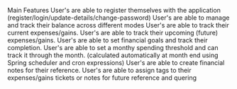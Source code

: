 Main Features
User's are able to register themselves with the application (register/login/update-details/change-password)
User's are able to manage and track their balance across different modes
User's are able to track their current expenses/gains.
User's are able to track their upcoming (future) expenses/gains.
User's are able to set financial goals and track their completion.
User's are able to set a monthy spending threshold and can track it through the month. (calculated automatically at month end using Spring scheduler and cron expressions)
User's are able to create financial notes for their reference.
User's are able to assign tags to their expenses/gains tickets or notes for future reference and quering
